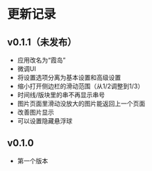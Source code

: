# 更新记录
## v0.1.1（未发布）
- 应用改名为“霞岛”
- 微调UI
- 将设置选项分离为基本设置和高级设置
- 缩小打开侧边栏的滑动范围（从1/2调整到1/3）
- 时间线/版块里的串不再显示串号
- 图片页面里滑动没放大的图片能返回上一个页面
- 改善图片显示
- 可以设置隐藏悬浮球

## v0.1.0
- 第一个版本
